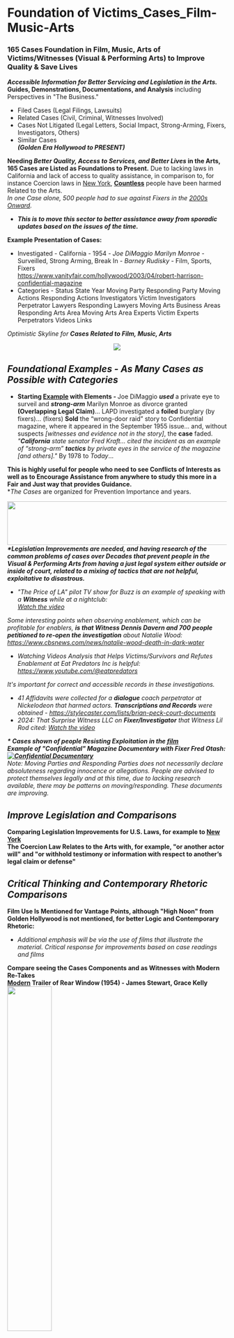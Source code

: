 # Foundation of Victims_Cases_Film-Music-Arts
<h3>165 Cases Foundation in Film, Music, Arts of Victims/Witnesses (Visual & Performing Arts) to Improve Quality & Save Lives</h3>
<i><b>Accessible Information for Better Servicing and Legislation in the Arts.</i></b>
<br><b>Guides, Demonstrations, Documentations, and Analysis</b> including Perspectives in "The Business." </i><br> 

- Filed Cases (Legal Filings, Lawsuits)<br>
- Related Cases (Civil, Criminal, Witnesses Involved)<br>
- Cases Not Litigated (Legal Letters, Social Impact, Strong-Arming, Fixers, Investigators, Others)<br>
- Similar Cases<br>
 <i><b>(Golden Era Hollywood to PRESENT)</b></i> 

<b>Needing <i>Better Quality, Access to Services, and Better Lives</i> in the Arts, 165 Cases are Listed as Foundations to Present.</b> Due to lacking laws in California and lack of access to quality assistance, in comparison to, for instance Coercion laws in <a href="https://newyork.public.law/laws/n.y._penal_law_section_135.60">New York</a>, <b><a href="https://theaccidentalgangster.com/about-us/">Countless</a></b> people have been harmed Related to the Arts.
<br><i>In one Case alone, 500 people had to sue against Fixers in the <a href="https://www.hollywoodreporter.com/business/business-news/anthony-pellicano-wiretap-lawsuit-nears-562721/">2000s Onward</a>.</i><br>
- <i><b>This is to move this sector to better assistance away from sporadic updates based on the issues of the time.</i></b><br>

<b>Example Presentation of Cases:<br></b>
- Investigated -	California -	1954 -	<i>Joe DiMaggio	Marilyn Monroe</i> -	Surveilled, Strong Arming, Break In	- 	<i>Barney Rudisky</i>	-		Film, Sports, Fixers					<br>	https://www.vanityfair.com/hollywood/2003/04/robert-harrison-confidential-magazine		
- </b>Categories - Status	State	Year	Moving Party	Responding Party	Moving Actions	Responding Actions	Investigators Victim	Investigators Perpetrator	Lawyers Responding	Lawyers Moving	Arts Business Areas	Responding Arts Area	Moving Arts Area	Experts Victim	Experts Perpetrators	Videos	Links											

<i>Optimistic Skyline for <b>Cases Related to Film, Music, Arts</b><br></i>
<center><img src="https://github.com/RescueSocialTech/Victims_Cases_Film-Music-Arts/blob/main/z- skyline new york city.jpg"></center>	

## <i>Foundational Examples - As Many Cases as Possible with Categories</i>
- <b>Starting <a href="https://www.vanityfair.com/hollywood/2003/04/robert-harrison-confidential-magazine">Example</a> with Elements - </b></b> Joe DiMaggio <i><b>used</b></i> a private eye to surveil and <i><b>strong-arm</b></i> Marilyn Monroe as divorce granted <b>(Overlapping Legal Claim)</b>… LAPD investigated a <b>foiled</b> burglary (by fixers)... (fixers) <b>Sold</b> the “wrong-door raid” story to Confidential magazine, where it appeared in the September 1955 issue… and, without suspects <i>[witnesses and evidence not in the story]</i>, the <b>case</b> faded.<br>
<i>"<b>California</b> state senator Fred Kraft… cited the incident as an example of “strong-arm” <b>tactics</b> by private eyes in the service of the magazine [and others]."</i> By 1978 to <i>Today</i>...

<b>This is highly useful for people who need to see Conflicts of Interests as well as to Encourage Assistance from anywhere to study this more in a Fair and Just way that provides Guidance.</b>
<br>*<i>The Cases</i> are organized for Prevention Importance and years.
<br>
<center><img src="https://github.com/RescueSocialTech/Victims_Cases_Film-Music-Arts/blob/main/z-film-arts-banner.jpg" width="600" height="100"></center>	
<i><b>*Legislation Improvements are needed, and having research of the common problems of cases over Decades that prevent people in the Visual & Performing Arts from having a just legal system either outside or inside of court, related to a mixing of tactics that are not helpful, exploitative to disastrous.</b>

- <i>"The Price of LA" pilot TV show for Buzz is an example of speaking with a <b>Witness</b> while at a nightclub:</i>
<br>[Watch the video](https://vimeo.com/311363928)

Some interesting points when observing enablement, which can be profitable for enablers, <b>is that Witness Dennis Davern and 700 people petitioned to re-open the investigation</b> about Natalie Wood: https://www.cbsnews.com/news/natalie-wood-death-in-dark-water
<br>
- <i>Watching Videos Analysis that Helps Victims/Survivors and Refutes Enablement at Eat Predators Inc is helpful: https://www.youtube.com/@eatpredators</i>

It's important for correct and accessible records in these investigations.
- 41 Affidavits were collected for a <b>dialogue</b> coach perpetrator at Nickelodeon that harmed actors. <b>Transcriptions and Records</b> were obtained - https://stylecaster.com/lists/brian-peck-court-documents 
- <i>2024: That Surprise Witness LLC on <b>Fixer/Investigator</b> that Witness Lil Rod cited: [Watch the video](https://www.youtube.com/watch?v=qr3zYt5Ae-s)</i>

<i><b>* Cases shown of people Resisting Exploitation in the <a href="https://youtu.be/YW1yH-bTWi8">film</a></a><br>
<b>Example of "Confidential" Magazine Documentary with Fixer Fred Otash:</b>
<br>
[![Confidential Documentary](https://img.youtube.com/vi/YW1yH-bTWi8/0.jpg)](https://youtu.be/YW1yH-bTWi8)<br>
</b>Note: Moving Parties and Responding Parties does not necessarily declare absoluteness regarding innocence or allegations. People are advised to protect themselves legally and at this time, due to lacking research available, there may be patterns on moving/responding. These documents are improving.</i><b>

## <b>Improve Legislation and Comparisons </i>
Comparing Legislation Improvements for U.S. Laws, for example to <a href="https://newyork.public.law/laws/n.y._penal_law_section_135.60">New York</a></b>
<br>The Coercion Law Relates to the Arts with, for example, "or another actor will" and "or withhold testimony or information with respect to another’s legal claim or defense"

## <i>Critical Thinking and Contemporary Rhetoric Comparisons</i>
<b>Film Use Is Mentioned for Vantage Points, although "High Noon" from Golden Hollywood is not mentioned, for better Logic and Contemporary Rhetoric:</b>
- </b><i>Additional emphasis will be via the use of films that illustrate the material. Critical response for improvements based on case readings and films</i>
<b>
Compare seeing the Cases Components and as Witnesses with Modern Re-Takes
<br><a href="https://www.youtube.com/watch?v=DbFi2SnRPT4">Modern</a> Trailer of Rear Window (1954) - James Stewart, Grace Kelly<br>
<a href="https://www.youtube.com/watch?v=DbFi2SnRPT4">
<img src="https://img.youtube.com/vi/DbFi2SnRPT4/0.jpg" width=45% height=45%>
</a>
<br>Compare to the Original Trailer's Perspective Vantage Point (Cameras, Looking As a Witness from the Rear Window, Alfred Hitchcock) from Universal Pictures - <i>https://youtu.be/HejJ-yLmf3Y?si=V4Iji07lhB2faZeT</i><br>
- Watch the Full Movie of Rear Window on <a href="https://archive.org/details/rear.-window.-1954.by-hitchcock.-720p.x-264.-aac.-multisub.mkv-zen-bud">Archive Nonprofit</a><br>
</b><i>Comprehensive in the principles and methods of critical thinking and effective communication. Learn the <b>Elements of These Cases</b> and types of
argument, logic-related impediments and fallacies, elements in respect to cogent reasoning, as well as the methods for recognizing and analyzing argumentative rhetoric and extended arguments. A special emphasis will be on the practical application of the aforementioned
elements to interpersonal communication and issues via readings and film viewings.<br>
- Logic and Contemporary Rhetoric: <b>The Use of Reason in Everyday Life</b></i>
(2011 version has cameras on the cover)<br><a href="https://archive.org/details/logiccontemporar0000kaha_b2b5/mode/2up">Full Free Book on Archive Org</a><br>

## Elements for Perspectives, Guides and Comparisons
  Better Quality, Helpful Services are Needed with Access and Better Laws Preventing Coercion. Cases Related to the Arts are listed in Details and in Easy Documents for references to encourage knowledge and competition in business, to assist individuals.<br>

<b><i>"A-List (artists), wall-street titans, famous sports stars, (billionaires-finances), heads of studios, politicians, you know some of the most powerful people in the world and it was the company everyone wanted to be in..."</b>
<br>See Molly's Game | On-set visit with Molly Bloom "Writer": https://www.youtube.com/watch?v=XCb4DJ7qfN0</i><br>

- <i>California's <a href="https://www.forthepeople.com/blog/california-updates-sexual-abuse-and-cover-accountability-act/">AB 2777</a> was not enough. Laws against coercion will reduce the continuance of enabled harm.<br></i>

- In <a href="https://github.com/RescueSocial/Victims_Cases_Film-Music-Arts/tree/main/Cases%20Documentation-Filings"><b>Documentations-Cases</a> and <a href="https://github.com/RescueSocial/Victims_Cases_Film-Music-Arts/tree/main/Perceptions%20Guides%20to%20Fixers">Perception Guides to Fixers</a>, see educational film sequences and interviews</b>:
<br><b><i></b><a href="https://www.youtube.com/watch?v=Igs1WM2pA54">Dial M</a> (1954) - Example Coercion Scene: Your Word Against Mine (2/10) | Movieclips, in Context<br></i>
<a href="https://www.youtube.com/watch?v=Igs1WM2pA54">
<img src="https://img.youtube.com/vi/Igs1WM2pA54/0.jpg" width=45% height=45%></a><br>
<i><b>Example Scene <i><a href="https://www.youtube.com/watch?v=DaWi5EoJVGA">Dial M</a></b> (1954) - A Very Serious Position Scene - Alfred Hitchcock Film with Grace Kelly (7/10) | <b>Movieclips</b>: https://www.youtube.com/watch?v=DaWi5EoJVGA<br>
Next Step of "Fixing" - After Coercion, Without Witness, Now Focusing on a Letter, Tampered Objects<br>
(To Explain the Situation, Laws and Processes in California Can Focus on Objects and Financials Without New York's <b>Conduct</b> in a Coercion type law)</i><br><br>

- <b>Comedic Metaphor </b>- Some Like It Hot (1959) <b>Trailer | MGM Studios - showing Musician Witnesses escaping to another state - </b> https://www.youtube.com/watch?v=97TYs2YXbJw
<i><br>Joe and Jerry, Musician Witnesses, on the run in an MGM film, <a href="https://www.youtube.com/watch?v=KJJlcNayRQk">Scene of alleged Fixer implications (See Guide)</a>.</i>

<i>Obtaining Better Quality, Comedic Metaphor, with Intercommunication 
<br>in Jane Russell and Marilyn Monroe <a href="https://youtu.be/60CM2-mFJWQ?si=ktvSoZyAR0vlX9UX">Movie</a></i>:<br>
<center><a href="https://youtu.be/60CM2-mFJWQ?si=ktvSoZyAR0vlX9UX"><img src="https://github.com/RescueSocialTech/Victims_Cases_Film-Music-Arts/blob/main/v- Jane Russell and Marilyn Monroe Confront Investigator in Movie.png" width=45% height=45%></a></center>	

<center><img src="https://images.unsplash.com/photo-1567284364258-30c429a24b81?crop=entropy&cs=tinysrgb&fit=max&fm=jpg&ixid=MnwxMjA3fDB8MXxzZWFyY2h8MXx8d2VsY29tZSUyMGFib2FyZHx8MHx8fHwxNjE5MzAxMTQ2&ixlib=rb-1.2.1&q=80&w=1080" width=45% height=45%/></center>

## </i> Cases Related to the Arts - Optimistic for others to Build
<b><i>We will be improving this with cases analysis, as well as knowledge in VISUAL AND PERFORMING ARTS or "Hollywood" Cases, which will increase the quality improvements accessible and to save lives!</i></b><br>
Welcome Aboard<br>

- <b><i>Over <a href="https://github.com/RescueSocial/Cases_Film_Music_Arts_Hollywood">500 Cases in Film, Music, Arts</a> are growing and with Assistance from across the United States.</i></b>
- <i>Please See the Entire Repository for Foundational Understanding, for Better Outcomes</i>
- <b>Consumer Financial Protection Bureau</b><br>
https://www.consumerfinance.gov

<img src="https://fredericksymphony.org/wp-content/uploads/2019/08/FSOAug19-1.jpg" width=20% height=20%/></center>

